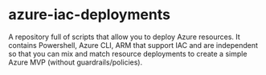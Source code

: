 # azure-iac-deployments
A repository full of scripts that allow you to deploy Azure resources. It contains Powershell, Azure CLI, ARM that support IAC and are independent so that you can mix and match resource deployments to create a simple Azure MVP (without guardrails/policies). 

